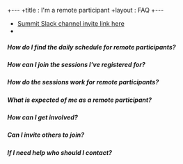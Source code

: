 +---
+title       : I'm a remote participant
+layout      : FAQ
+---
+   <a href="https://join.slack.com/t/os-summit/shared_invite/enQtMzY4NTk4MzYxNDExLTZjMDFlNDc5YTBkNDU1ZWM5NjM2MDNlZjI0Njc5MDc1NDljOGZjMjliYzNkOTA3OWEyMzczMzI2MjgyYzZlMzc" class="remote_participant"> Summit Slack channel invite link <span>here</span></a>
+   

##### How do I find the daily schedule for remote participants?

##### How can I join the sessions I've registered for?

##### How do the sessions work for remote participants?

##### What is expected of me as a remote participant?

##### How can I get involved?

##### Can I invite others to join?

##### If I need help who should I contact?





